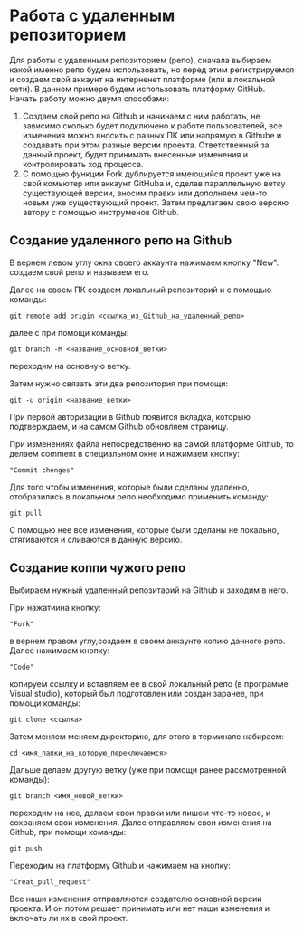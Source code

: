 # Работа с удаленным репозиторием

Для работы с удаленным репозиторием (репо), сначала выбираем какой именно репо будем использовать, но перед этим регистрируемся и создаем свой аккаунт на интерненет платформе (или в локальной сети). В данном примере будем использовать платформу GitHub. Начать работу можно двумя способами:
1. Создаем свой репо на Github и начинаем с ним работать, не зависимо сколько будет подключено к работе пользователей, все изменения можно вносить с разных ПК или напрямую в Githube и создавать при этом разные версии проекта. Ответственный за данный проект, будет принимать внесенные изменения и контролировать ход процесса.
2. С помощью функции Fork дублируется имеющийся проект уже на свой комьютер или аккаунт GitHuba и, сделав параллельную ветку существующей версии, вносим правки или дополняем чем-то новым уже существующий проект. Затем предлагаем свою версию автору с помощью инструменов Github.

## Создание удаленного репо на Github

В вернем левом углу окна своего аккаунта нажимаем кнопку "New". создаем свой репо и называем его.

Далее на своем ПК создаем локальный репозиторий и с помощью команды:

    git remote add origin <ссылка_из_Github_на_удаленный_репо>

далее с при помощи команды:

    git branch -M <название_основной_ветки>

переходим на основную ветку.

Затем нужно связать эти два репозитория при помощи:

    git -u origin <название_ветки>

При первой авторизации в Github появится вкладка, которыю подтверждаем, и на самом Github обновляем страницу.

При изменениях файла непосредственно на самой платформе Github, то делаем comment в специальном окне и нажимаем кнопку:

    "Commit chenges"

Для того чтобы изменения, которые были сделаны удаленно, отобразились в локальном репо необходимо применить команду:

    git pull

С помощью нее все изменения, которые были сделаны не локально, стягиваются и сливаются в данную версию.

## Создание коппи чужого репо

Выбираем нужный удаленный репозитарий на Github и заходим в него.

При нажатиина кнопку:

    "Fork"

в вернем правом углу,создаем в своем аккаунте копию данного репо.
Далее нажимаем кнопку:

    "Code"

копируем ссылку и вставляем ее в свой локальный репо (в программе Visual studio), который был подготовлен или создан заранее, при помощи команды:

    git clone <ссылка>

Затем меняем меняем директорию, для этого в терминале набираем:

    сd <имя_папки_на_которую_переключаемся>

Дальше делаем другую ветку (уже при помощи ранее рассмотренной команды):

    git branch <имя_новой_ветки>

переходим на нее, делаем свои правки или пишем что-то новое, и сохраняем свои изменения. Далее отправляем свои изменения на Github, при помощи команды:

    git push

Переходим на платформу Github и нажимаем на кнопку:

    "Creat_pull_request"

Все наши изменения отправляются создателю основной версии проекта. И он потом решает принимать или нет наши изменения и включать ли их в свой проект.